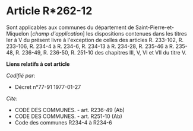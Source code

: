 # Article R*262-12

Sont applicables aux communes du département de Saint-Pierre-et-Miquelon [*champ d'application*] les dispositions contenues
dans les titres Ier à V du présent livre à l'exception de celles des articles R. 233-102, R. 233-106, R. 234-4 à R. 234-6, R.
234-13 à R. 234-28, R. 235-46 à R. 235-48, R. 236-49, R. 236-50, R. 251-10 des chapitres III, V, VI et VII du titre V.

**Liens relatifs à cet article**

_Codifié par_:

  - Décret n°77-91 1977-01-27

_Cite_:

  - CODE DES COMMUNES. - art. R236-49 (Ab)
  - CODE DES COMMUNES. - art. R251-10 (Ab)
  - Code des communes R234-4 à R234-6
